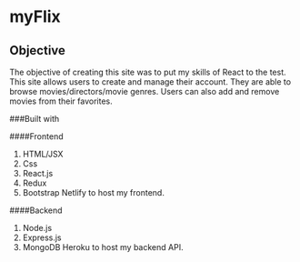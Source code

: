 # myFlix

## Objective
 The objective of creating this site was to put my skills of React to the test. This site allows users to create and manage their account. They are able to browse movies/directors/movie genres. Users can also add and remove movies from their favorites.

###Built with

####Frontend
1. HTML/JSX
2. Css
3. React.js
4. Redux
5. Bootstrap
Netlify to host my frontend.

####Backend
1. Node.js
2. Express.js
3. MongoDB
Heroku to host my backend API.

